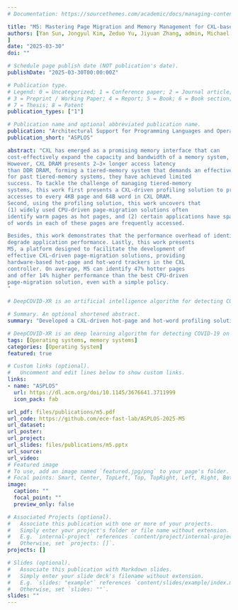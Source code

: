 ```yaml
---
# Documentation: https://sourcethemes.com/academic/docs/managing-content/

title: "M5: Mastering Page Migration and Memory Management for CXL-based Tiered Memory Systems"
authors: [Yan Sun, Jongyul Kim, Zeduo Yu, Jiyuan Zhang, admin, Michael Jaemin Kim, Hwayong Nam, Jaehyun Park, Eojin Na, Yifan Yuan, Ren Wang, Jung Ho Ahn, Tianyin Xu, Nam Sung Kim
]
date: "2025-03-30"
doi: ""

# Schedule page publish date (NOT publication's date).
publishDate: "2025-03-30T00:00:00Z"

# Publication type.
# Legend: 0 = Uncategorized; 1 = Conference paper; 2 = Journal article;
# 3 = Preprint / Working Paper; 4 = Report; 5 = Book; 6 = Book section;
# 7 = Thesis; 8 = Patent
publication_types: ["1"]

# Publication name and optional abbreviated publication name.
publication: "Architectural Support for Programming Languages and Operating Systems"
publication_short: "ASPLOS"

abstract: "CXL has emerged as a promising memory interface that can
cost-effectively expand the capacity and bandwidth of a memory system, complementing the traditional DDR interface.
However, CXL DRAM presents 2–3× longer access latency
than DDR DRAM, forming a tiered-memory system that demands an effective and efficient page-migration solution. Although many page-migration solutions have been proposed
for past tiered-memory systems, they have achieved limited
success. To tackle the challenge of managing tiered-memory
systems, this work first presents a CXL-driven profiling solution to precisely and transparently count the number of
accesses to every 4KB page and 64B word in CXL DRAM.
Second, using the profiling solution, this work uncovers that
(1) widely used CPU-driven page-migration solutions often
identify warm pages as hot pages, and (2) certain applications have sparse hot pages, where only a small percentage
of words in each of these pages are frequently accessed.

Besides, this work demonstrates that the performance overhead of identifying hot pages is sometimes high enough to
degrade application performance. Lastly, this work presents
M5, a platform designed to facilitate the development of
effective CXL-driven page-migration solutions, providing
hardware-based hot-page and hot-word trackers in the CXL
controller. On average, M5 can identify 47% hotter pages
and offer 14% higher performance than the best CPU-driven
page-migration solution, even with a simple policy.
"

# DeepCOVID-XR is an artificial intelligence algorithm for detecting COVID-19 on chest X-rays,trainedandtested on the largest published clinical dataset in the COVID-19 era with performance similarto the consensus of experienced, cardiothoracic fellowship-trainedthoracic radiologists. We present DeepCOVID-XR, a deep learning AI algorithm for detecting CXRs suspicious for COVID-19, trained and tested on the largest published clinical dataset from the COVID-19 era to date. 

# Summary. An optional shortened abstract.
summary: "Developed a CXL-driven hot-page and hot-word profiling solution"

# DeepCOVID-XR is an deep learning algorithm for detecting COVID-19 on chest X-rays,trained and tested on the largest published clinical dataset in the COVID-19 era with performance similar to the consensus of experienced, cardiothoracic fellowship-trained thoracic radiologists.
tags: [Operating systems, memory systems]
categories: [Operating System]
featured: true

# Custom links (optional).
#   Uncomment and edit lines below to show custom links.
links:
- name: "ASPLOS"
  url: https://dl.acm.org/doi/10.1145/3676641.3711999
  icon_pack: fab

url_pdf: files/publications/m5.pdf
url_code: https://github.com/ece-fast-lab/ASPLOS-2025-M5
url_dataset: 
url_poster:
url_project:
url_slides: files/publications/m5.pptx
url_source: 
url_video:
# Featured image
# To use, add an image named `featured.jpg/png` to your page's folder. 
# Focal points: Smart, Center, TopLeft, Top, TopRight, Left, Right, BottomLeft, Bottom, BottomRight.
image:
  caption: ""
  focal_point: ""
  preview_only: false

# Associated Projects (optional).
#   Associate this publication with one or more of your projects.
#   Simply enter your project's folder or file name without extension.
#   E.g. `internal-project` references `content/project/internal-project/index.md`.
#   Otherwise, set `projects: []`.
projects: []

# Slides (optional).
#   Associate this publication with Markdown slides.
#   Simply enter your slide deck's filename without extension.
#   E.g. `slides: "example"` references `content/slides/example/index.md`.
#   Otherwise, set `slides: ""`.
slides: ""
---
```

